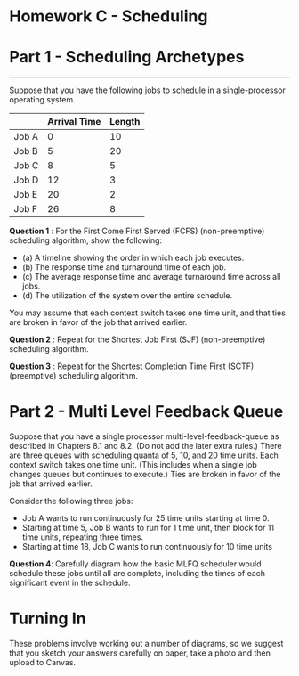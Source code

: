 # Homework C - Scheduling

# Part 1 - Scheduling Archetypes
----------------------------------
Suppose that you have the following jobs to schedule
in a single-processor operating system.

|      | Arrival Time | Length |
|------|----|----|
|Job A | 0  | 10 |
|Job B | 5  | 20 |
|Job C | 8  | 5  |
|Job D | 12 | 3  |
|Job E | 20 | 2  |
|Job F | 26 | 8  |

**Question 1** : For the First Come First Served (FCFS) (non-preemptive) scheduling algorithm, show the following:

- (a) A timeline showing the order in which each job executes.
- (b) The response time and turnaround time of each job.
- (c) The average response time and average turnaround time across all jobs.
- (d) The utilization of the system over the entire schedule.

You may assume that each context switch takes one time unit,
and that ties are broken in favor of the job that arrived earlier.

**Question 2** : Repeat for the Shortest Job First (SJF) (non-preemptive) scheduling algorithm.

**Question 3** : Repeat for the Shortest Completion Time First (SCTF) (preemptive) scheduling algorithm.

# Part 2 - Multi Level Feedback Queue

Suppose that you have a single processor multi-level-feedback-queue
as described in Chapters 8.1 and 8.2.  (Do not add the later extra rules.)
There are three queues with scheduling quanta of 5, 10, and 20 time units.
Each context switch takes one time unit.  (This includes when a single
job changes queues but continues to execute.) Ties are broken in favor of
the job that arrived earlier.

Consider the following three jobs:

- Job A wants to run continuously for 25 time units starting at time 0.
- Starting at time 5, Job B wants to run for 1 time unit, then block for 11 time units, repeating three times.
- Starting at time 18, Job C wants to run continuously for 10 time units

**Question 4**: Carefully diagram how the basic MLFQ scheduler would schedule these jobs until all are complete,
including the times of each significant event in the schedule.

# Turning In

These problems involve working out a number of diagrams,
so we suggest that you sketch your answers carefully on
paper, take a photo and then upload to Canvas.


